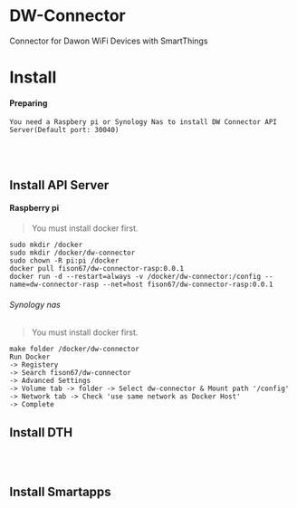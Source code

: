# DW-Connector

Connector for Dawon WiFi Devices with SmartThings


# Install
#### Preparing
```
You need a Raspbery pi or Synology Nas to install DW Connector API Server(Default port: 30040)
```
<br/><br/>

## Install API Server<br/>
#### Raspberry pi<br/>
> You must install docker first.
```
sudo mkdir /docker
sudo mkdir /docker/dw-connector
sudo chown -R pi:pi /docker
docker pull fison67/dw-connector-rasp:0.0.1
docker run -d --restart=always -v /docker/dw-connector:/config --name=dw-connector-rasp --net=host fison67/dw-connector-rasp:0.0.1
```

###### Synology nas<br/>
> You must install docker first.<br/>
```
make folder /docker/dw-connector
Run Docker
-> Registery 
-> Search fison67/dw-connector
-> Advanced Settings
-> Volume tab -> folder -> Select dw-connector & Mount path '/config'
-> Network tab -> Check 'use same network as Docker Host'
-> Complete
```


## Install DTH<br/>

<br/><br/>

## Install Smartapps<br/>

